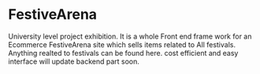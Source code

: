 # FestiveArena
University level project exhibition.
It is a whole Front end frame work for an Ecommerce FestiveArena site which sells items related to All festivals. Anything realted to festivals can be found here.
cost efficient and easy interface 
will update backend part soon.
